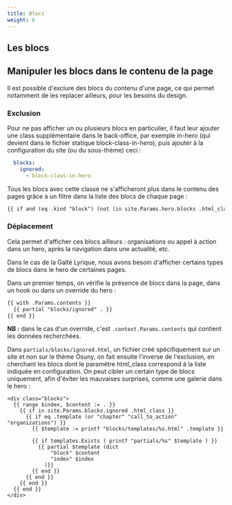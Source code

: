 ```yaml
---
title: Blocs
weight: 6
---
```


## Les blocs



## Manipuler les blocs dans le contenu de la page

Il est possible d'exclure des blocs du contenu d'une page, ce qui permet notamment de les replacer ailleurs, pour les besoins du design.

### Exclusion

Pour ne pas afficher un ou plusieurs blocs en particulier, il faut leur ajouter une class supplémentaire dans le back-office, par exemple in-hero (qui devient dans le fichier statique block-class-in-hero), puis ajouter à la configuration du site (ou du sous-thème) ceci :

```yml {filename="config.yml"}
  blocks:
    ignored:
      - block-class-in-hero
```

Tous les blocs avec cette classe ne s'afficheront plus dans le contenu des pages grâce à un filtre dans la liste des blocs de chaque page :

```html {filename="partials/content/list.html"}
{{ if and (eq .kind "block") (not (in site.Params.hero.blocks .html_class) )}}
```

### Déplacement

Cela permet d'afficher ces blocs ailleurs : organisations ou appel à action dans un hero, après la navigation dans une actualité, etc.

Dans le cas de la Gaîté Lyrique, nous avons besoin d'afficher certains types de blocs dans le hero de certaines pages.

Dans un premier temps, on vérifie la présence de blocs dans la page, dans un hook ou dans un override du hero :

```html
{{ with .Params.contents }}
  {{ partial "blocks/ignored" . }}
{{ end }}
```

**NB :** dans le cas d'un override, c'est `.context.Params.contents` qui contient les données recherchées.

Dans `partials/blocks/ignored.html`, un fichier créé spécifiquement sur un site et non sur le thème Osuny, on fait ensuite l'inverse de l'exclusion, en cherchant les blocs dont le paramètre html_class correspond à la liste indiquée en configuration. On peut cibler un certain type de blocs uniquement, afin d'éviter les mauvaises surprises, comme une galerie dans le hero :

```
<div class="blocks">
  {{ range $index, $content := . }}
    {{ if in site.Params.blocks.ignored .html_class }}
      {{ if eq .template (or "chapter" "call_to_action" "organizations") }}
        {{ $template := printf "blocks/templates/%s.html" .template }}
  
        {{ if templates.Exists ( printf "partials/%s" $template ) }}
          {{ partial $template (dict
              "block" $content
              "index" $index
            )}}
        {{ end }}
      {{ end }}
    {{ end }}
  {{ end }}
</div>
```

